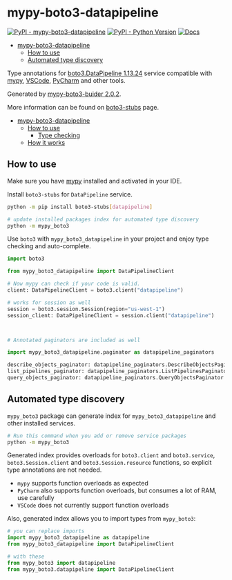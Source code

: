 # mypy-boto3-datapipeline

[![PyPI - mypy-boto3-datapipeline](https://img.shields.io/pypi/v/mypy-boto3-datapipeline.svg?color=blue)](https://pypi.org/project/mypy-boto3-datapipeline)
[![PyPI - Python Version](https://img.shields.io/pypi/pyversions/mypy-boto3-datapipeline.svg?color=blue)](https://pypi.org/project/mypy-boto3-datapipeline)
[![Docs](https://img.shields.io/readthedocs/mypy-boto3-builder.svg?color=blue)](https://mypy-boto3-builder.readthedocs.io/)

- [mypy-boto3-datapipeline](#mypy-boto3-datapipeline)
  - [How to use](#how-to-use)
  - [Automated type discovery](#automated-type-discovery)


Type annotations for
[boto3.DataPipeline 1.13.24](https://boto3.amazonaws.com/v1/documentation/api/1.13.24/reference/services/datapipeline.html#DataPipeline) service
compatible with [mypy](https://github.com/python/mypy), [VSCode](https://code.visualstudio.com/),
[PyCharm](https://www.jetbrains.com/pycharm/) and other tools.

Generated by [mypy-boto3-buider 2.0.2](https://github.com/vemel/mypy_boto3_builder).

More information can be found on [boto3-stubs](https://pypi.org/project/boto3-stubs/) page.

- [mypy-boto3-datapipeline](#mypy-boto3-datapipeline)
  - [How to use](#how-to-use)
    - [Type checking](#type-checking)
  - [How it works](#how-it-works)

## How to use

Make sure you have [mypy](https://github.com/python/mypy) installed and activated in your IDE.

Install `boto3-stubs` for `DataPipeline` service.

```bash
python -m pip install boto3-stubs[datapipeline]

# update installed packages index for automated type discovery
python -m mypy_boto3
```

Use `boto3` with `mypy_boto3_datapipeline` in your project and enjoy type checking and auto-complete.

```python
import boto3

from mypy_boto3_datapipeline import DataPipelineClient

# Now mypy can check if your code is valid.
client: DataPipelineClient = boto3.client("datapipeline")

# works for session as well
session = boto3.session.Session(region="us-west-1")
session_client: DataPipelineClient = session.client("datapipeline")



# Annotated paginators are included as well

import mypy_boto3_datapipeline.paginator as datapipeline_paginators

describe_objects_paginator: datapipeline_paginators.DescribeObjectsPaginator = client.get_paginator("describe_objects")
list_pipelines_paginator: datapipeline_paginators.ListPipelinesPaginator = client.get_paginator("list_pipelines")
query_objects_paginator: datapipeline_paginators.QueryObjectsPaginator = client.get_paginator("query_objects")
```

## Automated type discovery

`mypy_boto3` package can generate index for `mypy_boto3_datapipeline` and other installed services.

```bash
# Run this command when you add or remove service packages
python -m mypy_boto3
```

Generated index provides overloads for `boto3.client` and `boto3.service`,
`boto3.Session.client` and `boto3.Session.resource` functions,
so explicit type annotations are not needed.

- `mypy` supports function overloads as expected
- `PyCharm` also supports function overloads, but consumes a lot of RAM, use carefully
- `VSCode` does not currently support function overloads

Also, generated index allows you to import types from `mypy_boto3`:

```python
# you can replace imports
import mypy_boto3_datapipeline as datapipeline
from mypy_boto3_datapipeline import DataPipelineClient

# with these
from mypy_boto3 import datapipeline
from mypy_boto3.datapipeline import DataPipelineClient
```